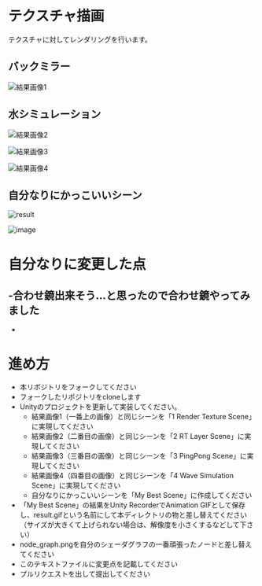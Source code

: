 # テクスチャ描画
テクスチャに対してレンダリングを行います。

## バックミラー
![結果画像1](result1.gif)

## 水シミュレーション
![結果画像2](result2.gif)

![結果画像3](result3.gif)

![結果画像4](result4.gif)

## 自分なりにかっこいいシーン
![result](https://user-images.githubusercontent.com/55951546/138955166-6e690532-9591-4ee1-a885-3faf6f59d4a6.gif)

![image](https://user-images.githubusercontent.com/55951546/138955451-cd63273c-cb41-465d-9ce2-ba20a2c643ac.png)


# 自分なりに変更した点
-合わせ鏡出来そう...と思ったので合わせ鏡やってみました
-
-


# 進め方

- 本リポジトリをフォークしてください
- フォークしたリポジトリをcloneします
- Unityのプロジェクトを更新して実装してください。
  - 結果画像1（一番上の画像）と同じシーンを「1 Render Texture Scene」に実現してください
  - 結果画像2（二番目の画像）と同じシーンを「2 RT Layer Scene」に実現してください
  - 結果画像3（三番目の画像）と同じシーンを「3 PingPong Scene」に実現してください
  - 結果画像4（四番目の画像）と同じシーンを「4 Wave Simulation Scene」に実現してください
  - 自分なりにかっこいいシーンを「My Best Scene」に作成してください
- 「My Best Scene」の結果をUnity RecorderでAnimation GIFとして保存し、result.gifという名前にして本ディレクトリの物と差し替えてください（サイズが大きくて上げられない場合は、解像度を小さくするなどして下さい）
- node_graph.pngを自分のシェーダグラフの一番頑張ったノードと差し替えてください
- このテキストファイルに変更点を記載してください
- プルリクエストを出して提出してください
